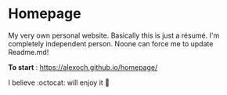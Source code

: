 # Homepage
My very own personal website. Basically this is just a résumé. I'm completely independent person. Noone can force me to update Readme.md!

**To start** : https://alexoch.github.io/homepage/

I believe :octocat: will enjoy it :tada:
